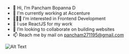 - 👋 Hi, I’m Pancham Bopanna D
- 🏢 I'm currently working at Accenture
- 👨🏽‍💻 I’m interested in Frontend Development
- 🌱 I use ReactJS for my work
- 💞️ I’m looking to collaborate on building websites
- 📫 Reach me by mail on pancham271195@gmail.com

![Alt Text](https://media.giphy.com/media/ZG719ozZxGuThHBckn/giphy.gif)

<!---
panchambopanna/panchambopanna is a ✨ special ✨ repository because its `README.md` (this file) appears on your GitHub profile.
You can click the Preview link to take a look at your changes.
--->
